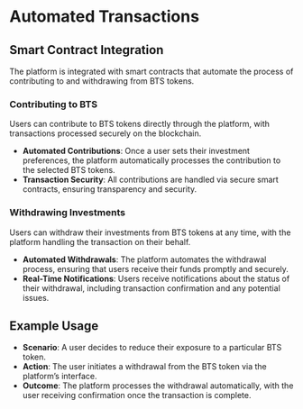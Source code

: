 # Automated Transactions

## Smart Contract Integration
The platform is integrated with smart contracts that automate the process of contributing to and withdrawing from BTS tokens.

### Contributing to BTS
Users can contribute to BTS tokens directly through the platform, with transactions processed securely on the blockchain.

- **Automated Contributions**: Once a user sets their investment preferences, the platform automatically processes the contribution to the selected BTS tokens.
- **Transaction Security**: All contributions are handled via secure smart contracts, ensuring transparency and security.

### Withdrawing Investments
Users can withdraw their investments from BTS tokens at any time, with the platform handling the transaction on their behalf.

- **Automated Withdrawals**: The platform automates the withdrawal process, ensuring that users receive their funds promptly and securely.
- **Real-Time Notifications**: Users receive notifications about the status of their withdrawal, including transaction confirmation and any potential issues.

## Example Usage
- **Scenario**: A user decides to reduce their exposure to a particular BTS token.
- **Action**: The user initiates a withdrawal from the BTS token via the platform’s interface.
- **Outcome**: The platform processes the withdrawal automatically, with the user receiving confirmation once the transaction is complete.
